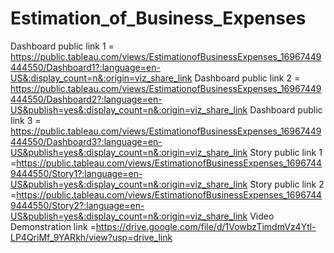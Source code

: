 # Estimation_of_Business_Expenses
Dashboard public link 1 = https://public.tableau.com/views/EstimationofBusinessExpenses_16967449444550/Dashboard1?:language=en-US&:display_count=n&:origin=viz_share_link
Dashboard public link 2 = https://public.tableau.com/views/EstimationofBusinessExpenses_16967449444550/Dashboard2?:language=en-US&publish=yes&:display_count=n&:origin=viz_share_link
Dashboard public link 3 = https://public.tableau.com/views/EstimationofBusinessExpenses_16967449444550/Dashboard3?:language=en-US&publish=yes&:display_count=n&:origin=viz_share_link
Story public link 1 =https://public.tableau.com/views/EstimationofBusinessExpenses_16967449444550/Story1?:language=en-US&publish=yes&:display_count=n&:origin=viz_share_link
Story public link 2 =https://public.tableau.com/views/EstimationofBusinessExpenses_16967449444550/Story2?:language=en-US&publish=yes&:display_count=n&:origin=viz_share_link
Video Demonstration link =https://drive.google.com/file/d/1VowbzTimdmVz4Ytl-LP4QriMf_9YARkh/view?usp=drive_link
